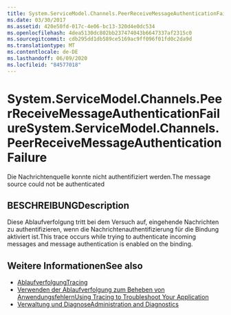 ```yaml
---
title: System.ServiceModel.Channels.PeerReceiveMessageAuthenticationFailure
ms.date: 03/30/2017
ms.assetid: 420e50fd-017c-4e06-bc13-320d4e0dc534
ms.openlocfilehash: 4dea5130dc802bb237474043b6647337af2315c0
ms.sourcegitcommit: cdb295dd1db589ce5169ac9ff096f01fd0c2da9d
ms.translationtype: MT
ms.contentlocale: de-DE
ms.lasthandoff: 06/09/2020
ms.locfileid: "84577018"
---
```

# <a name="systemservicemodelchannelspeerreceivemessageauthenticationfailure"></a><span data-ttu-id="56457-102">System.ServiceModel.Channels.PeerReceiveMessageAuthenticationFailure</span><span class="sxs-lookup"><span data-stu-id="56457-102">System.ServiceModel.Channels.PeerReceiveMessageAuthenticationFailure</span></span>
<span data-ttu-id="56457-103">Die Nachrichtenquelle konnte nicht authentifiziert werden.</span><span class="sxs-lookup"><span data-stu-id="56457-103">The message source could not be authenticated</span></span>  
  
## <a name="description"></a><span data-ttu-id="56457-104">BESCHREIBUNG</span><span class="sxs-lookup"><span data-stu-id="56457-104">Description</span></span>  
 <span data-ttu-id="56457-105">Diese Ablaufverfolgung tritt bei dem Versuch auf, eingehende Nachrichten zu authentifizieren, wenn die Nachrichtenauthentifizierung für die Bindung aktiviert ist.</span><span class="sxs-lookup"><span data-stu-id="56457-105">This trace occurs while trying to authenticate incoming messages and message authentication is enabled on the binding.</span></span>  
  
## <a name="see-also"></a><span data-ttu-id="56457-106">Weitere Informationen</span><span class="sxs-lookup"><span data-stu-id="56457-106">See also</span></span>

- [<span data-ttu-id="56457-107">Ablaufverfolgung</span><span class="sxs-lookup"><span data-stu-id="56457-107">Tracing</span></span>](index.md)
- [<span data-ttu-id="56457-108">Verwenden der Ablaufverfolgung zum Beheben von Anwendungsfehlern</span><span class="sxs-lookup"><span data-stu-id="56457-108">Using Tracing to Troubleshoot Your Application</span></span>](using-tracing-to-troubleshoot-your-application.md)
- [<span data-ttu-id="56457-109">Verwaltung und Diagnose</span><span class="sxs-lookup"><span data-stu-id="56457-109">Administration and Diagnostics</span></span>](../index.md)
